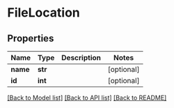 # FileLocation

## Properties
Name | Type | Description | Notes
------------ | ------------- | ------------- | -------------
**name** | **str** |  | [optional]
**id** | **int** |  | [optional]

[[Back to Model list]](../README.md#documentation-for-models) [[Back to API list]](../README.md#documentation-for-api-endpoints) [[Back to README]](../README.md)
